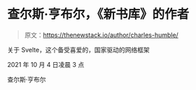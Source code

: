 # 查尔斯·亨布尔，《新书库》的作者

> 原文：<https://thenewstack.io/author/charles-humble/>

关于 Svelte，这个备受喜爱的，国家驱动的网络框架

2021 年 10 月 4 日凌晨 3 点

查尔斯·亨布尔